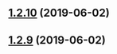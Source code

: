 ## [1.2.10](https://github.com/cdtinney/fresh-tabula-js/compare/v1.2.9...v1.2.10) (2019-06-02)

## [1.2.9](https://github.com/cdtinney/fresh-tabula-js/compare/v1.2.8...v1.2.9) (2019-06-02)
